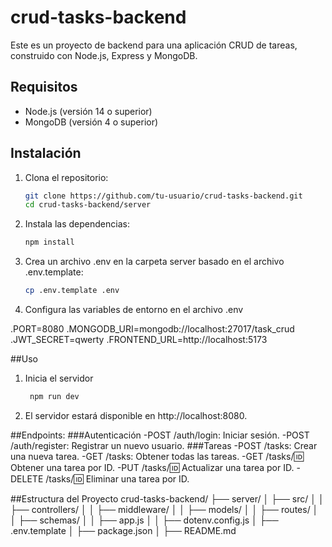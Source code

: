 # crud-tasks-backend

Este es un proyecto de backend para una aplicación CRUD de tareas, construido con Node.js, Express y MongoDB.

## Requisitos

- Node.js (versión 14 o superior)
- MongoDB (versión 4 o superior)

## Instalación
1. Clona el repositorio:

   ```sh
   git clone https://github.com/tu-usuario/crud-tasks-backend.git
   cd crud-tasks-backend/server

2. Instala las dependencias:
   ```sh
   npm install
3. Crea un archivo .env en la carpeta server basado en el archivo .env.template:
   ```sh
   cp .env.template .env
5. Configura las variables de entorno en el archivo .env
   
  .PORT=8080
  .MONGODB_URI=mongodb://localhost:27017/task_crud
  .JWT_SECRET=qwerty
  .FRONTEND_URL=http://localhost:5173

##Uso
1. Inicia el servidor
   ```sh
    npm run dev

3. El servidor estará disponible en http://localhost:8080.

##Endpoints:
###Autenticación
-POST /auth/login: Iniciar sesión.
-POST /auth/register: Registrar un nuevo usuario.
###Tareas
-POST /tasks: Crear una nueva tarea.
-GET /tasks: Obtener todas las tareas.
-GET /tasks/:id: Obtener una tarea por ID.
-PUT /tasks/:id: Actualizar una tarea por ID.
-DELETE /tasks/:id: Eliminar una tarea por ID.

##Estructura del Proyecto
crud-tasks-backend/
├── server/
│   ├── src/
│   │   ├── controllers/
│   │   ├── middleware/
│   │   ├── models/
│   │   ├── routes/
│   │   ├── schemas/
│   │   ├── app.js
│   │   ├── dotenv.config.js
│   ├── .env.template
│   ├── package.json
│   ├── README.md
